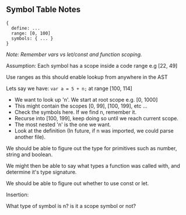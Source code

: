 ## Symbol Table Notes
```
{ 
  define: ...
  range: [0, 100]
  symbols: { ... }
}
```
_Note: Remember vars vs let/const and function scoping._

Assumption:
Each symbol has a scope inside a code range e.g [22, 49]

Use ranges as this should enable lookup from anywhere in the AST

Lets say we have:
`var a = 5 + n;`
at range [100, 114]

- We want to look up 'n'. We start at root scope e.g. [0, 1000]
- This might contain the scopes [0, 99], [100, 199], etc ...
- Check the symbols here. If we find n, remember it.
- Recurse into [100, 199], keep doing so until we reach current scope.
- The most nested 'n' is the one we want. 
- Look at the definition (In future, if n was imported, we could parse another file). 

We should be able to figure out the type for primitives such as number, string and boolean.

We might then be able to say what types a function was called with, and determine it's type signature.

We should be able to figure out whether to use const or let.




Insertion:

What type of symbol is n?
is it a scope symbol or not?



